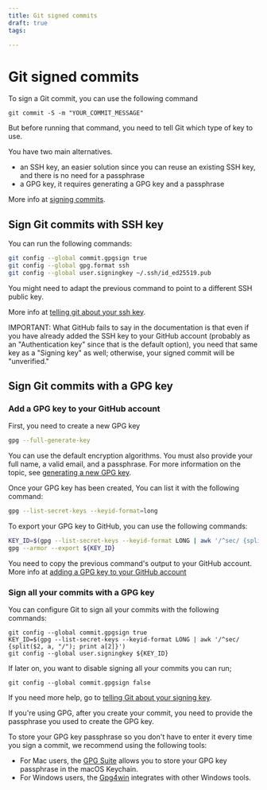 ```yaml
---
title: Git signed commits
draft: true
tags: 

---
```

# Git signed commits
To sign a Git commit, you can use the following command

```shell
git commit -S -m "YOUR_COMMIT_MESSAGE"
```
But before running that command, you need to tell Git which type of key to use.

You have two main alternatives.
- an SSH key, an easier solution since you can reuse an existing SSH key, and there is no need for a passphrase
- a GPG key, it requires generating a GPG key and a passphrase

More info at [signing commits](https://docs.github.com/en/authentication/managing-commit-signature-verification/signing-commits).

## Sign Git commits with SSH key
You can run the following commands:

```bash
git config --global commit.gpgsign true
git config --global gpg.format ssh
git config --global user.signingkey ~/.ssh/id_ed25519.pub
```

You might need to adapt the previous command to point to a different SSH public key.

More info at [telling git about your ssh key](https://docs.github.com/en/authentication/managing-commit-signature-verification/telling-git-about-your-signing-key#telling-git-about-your-ssh-key).

IMPORTANT:
What GitHub fails to say in the documentation is that even if you have already added the SSH key to your GitHub account (probably as an "Authentication key" since that is the default option), you need that same key as a "Signing key" as well; otherwise, your signed commit will be "unverified."

## Sign Git commits with a GPG key
### Add a GPG key to your GitHub account
First, you need to create a new GPG key

```bash
gpg --full-generate-key
```
You can use the default encryption algorithms. You must also provide your full name, a valid email, and a passphrase. For more information on the topic, see [generating a new GPG key](https://docs.github.com/en/authentication/managing-commit-signature-verification/generating-a-new-gpg-key).

Once your GPG key has been created, You can list it with the following command:

```bash
gpg --list-secret-keys --keyid-format=long
```

To export your GPG key to GitHub, you can use the following commands:

```bash
KEY_ID=$(gpg --list-secret-keys --keyid-format LONG | awk '/^sec/ {split($2, a, "/"); print a[2]}')
gpg --armor --export ${KEY_ID}
```

You need to copy the previous command's output to your GitHub account. More info at [adding a GPG key to your GitHub account](https://docs.github.com/en/authentication/managing-commit-signature-verification/adding-a-gpg-key-to-your-github-account)

### Sign all your commits with a GPG key
You can configure Git to sign all your commits with the following commands:

```shell
git config --global commit.gpgsign true
KEY_ID=$(gpg --list-secret-keys --keyid-format LONG | awk '/^sec/ {split($2, a, "/"); print a[2]}')
git config --global user.signingkey ${KEY_ID}
```

If later on, you want to disable signing all your commits you can run;

```shell
git config --global commit.gpgsign false
```

If you need more help, go to [telling Git about your signing key](https://docs.github.com/en/authentication/managing-commit-signature-verification/telling-git-about-your-signing-key).

If you're using GPG, after you create your commit, you need to provide the passphrase you used to create the GPG key.

To store your GPG key passphrase so you don't have to enter it every time you sign a commit, we recommend using the following tools:

- For Mac users, the [GPG Suite](https://gpgtools.org/) allows you to store your GPG key passphrase in the macOS Keychain.
- For Windows users, the [Gpg4win](https://www.gpg4win.org/) integrates with other Windows tools.

